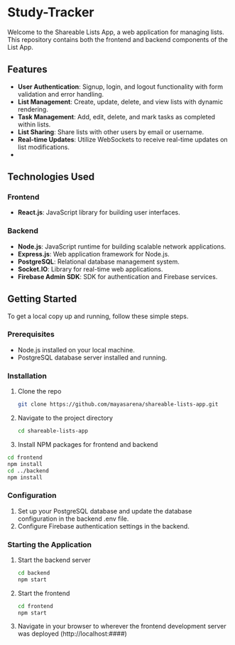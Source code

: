 # Study-Tracker
Welcome to the Shareable Lists App, a web application for managing lists. This repository contains both the frontend and backend components of the List App.

## Features
- **User Authentication**: Signup, login, and logout functionality with form validation and error handling.
- **List Management**: Create, update, delete, and view lists with dynamic rendering.
- **Task Management**: Add, edit, delete, and mark tasks as completed within lists.
- **List Sharing**: Share lists with other users by email or username.
- **Real-time Updates**: Utilize WebSockets to receive real-time updates on list modifications.
- 

## Technologies Used

### Frontend
- **React.js**: JavaScript library for building user interfaces.

### Backend
- **Node.js**: JavaScript runtime for building scalable network applications.
- **Express.js**: Web application framework for Node.js.
- **PostgreSQL**: Relational database management system.
- **Socket.IO**: Library for real-time web applications.
- **Firebase Admin SDK**: SDK for authentication and Firebase services.

## Getting Started

To get a local copy up and running, follow these simple steps.

### Prerequisites

- Node.js installed on your local machine.
- PostgreSQL database server installed and running.

### Installation

1. Clone the repo
   ```sh
   git clone https://github.com/mayasarena/shareable-lists-app.git
   ```
2. Navigate to the project directory
      ```sh
   cd shareable-lists-app
   ```
3. Install NPM packages for frontend and backend
  ```sh
  cd frontend
  npm install
  cd ../backend
  npm install
  ```
### Configuration

1. Set up your PostgreSQL database and update the database configuration in the backend .env file.
2. Configure Firebase authentication settings in the backend.

### Starting the Application
1. Start the backend server
   ```sh
   cd backend
   npm start
   ```
2. Start the frontend
   ```sh
   cd frontend
   npm start
3. Navigate in your browser to wherever the frontend development server was deployed (http://localhost:####)
